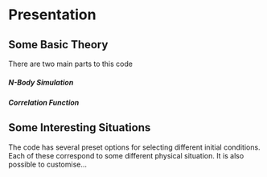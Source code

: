 # Presentation

## Some Basic Theory
There are two main parts to this code
##### N-Body Simulation



##### Correlation Function



## Some Interesting Situations
The code has several preset options for selecting different initial conditions. Each of these correspond to some different physical situation. It is also possible to customise...

